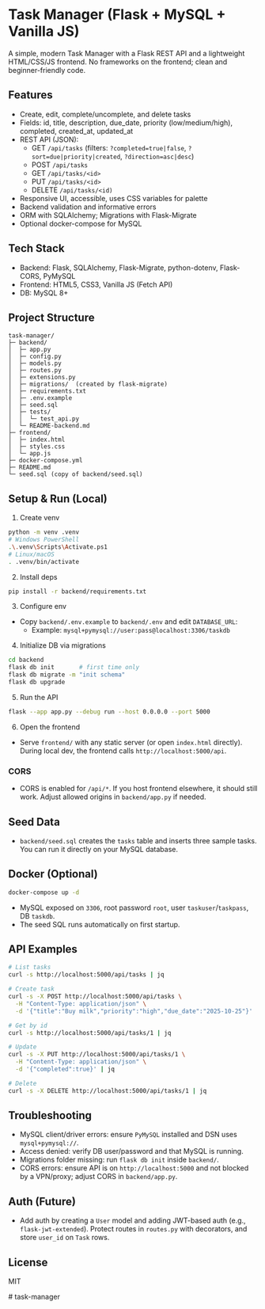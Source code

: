 # Task Manager (Flask + MySQL + Vanilla JS)

A simple, modern Task Manager with a Flask REST API and a lightweight HTML/CSS/JS frontend. No frameworks on the frontend; clean and beginner-friendly code.

## Features
- Create, edit, complete/uncomplete, and delete tasks
- Fields: id, title, description, due_date, priority (low/medium/high), completed, created_at, updated_at
- REST API (JSON):
  - GET `/api/tasks` (filters: `?completed=true|false`, `?sort=due|priority|created`, `?direction=asc|desc`)
  - POST `/api/tasks`
  - GET `/api/tasks/<id>`
  - PUT `/api/tasks/<id>`
  - DELETE `/api/tasks/<id)`
- Responsive UI, accessible, uses CSS variables for palette
- Backend validation and informative errors
- ORM with SQLAlchemy; Migrations with Flask-Migrate
- Optional docker-compose for MySQL

## Tech Stack
- Backend: Flask, SQLAlchemy, Flask-Migrate, python-dotenv, Flask-CORS, PyMySQL
- Frontend: HTML5, CSS3, Vanilla JS (Fetch API)
- DB: MySQL 8+

## Project Structure
```
task-manager/
├─ backend/
│  ├─ app.py
│  ├─ config.py
│  ├─ models.py
│  ├─ routes.py
│  ├─ extensions.py
│  ├─ migrations/  (created by flask-migrate)
│  ├─ requirements.txt
│  ├─ .env.example
│  ├─ seed.sql
│  ├─ tests/
│  │  └─ test_api.py
│  └─ README-backend.md
├─ frontend/
│  ├─ index.html
│  ├─ styles.css
│  └─ app.js
├─ docker-compose.yml
├─ README.md
└─ seed.sql (copy of backend/seed.sql)
```

## Setup & Run (Local)
1. Create venv
```bash
python -m venv .venv
# Windows PowerShell
.\.venv\Scripts\Activate.ps1
# Linux/macOS
. .venv/bin/activate
```
2. Install deps
```bash
pip install -r backend/requirements.txt
```
3. Configure env
- Copy `backend/.env.example` to `backend/.env` and edit `DATABASE_URL`:
  - Example: `mysql+pymysql://user:pass@localhost:3306/taskdb`

4. Initialize DB via migrations
```bash
cd backend
flask db init       # first time only
flask db migrate -m "init schema"
flask db upgrade
```

5. Run the API
```bash
flask --app app.py --debug run --host 0.0.0.0 --port 5000
```

6. Open the frontend
- Serve `frontend/` with any static server (or open `index.html` directly). During local dev, the frontend calls `http://localhost:5000/api`.

### CORS
- CORS is enabled for `/api/*`. If you host frontend elsewhere, it should still work. Adjust allowed origins in `backend/app.py` if needed.

## Seed Data
- `backend/seed.sql` creates the `tasks` table and inserts three sample tasks. You can run it directly on your MySQL database.

## Docker (Optional)
```bash
docker-compose up -d
```
- MySQL exposed on `3306`, root password `root`, user `taskuser`/`taskpass`, DB `taskdb`.
- The seed SQL runs automatically on first startup.

## API Examples
```bash
# List tasks
curl -s http://localhost:5000/api/tasks | jq

# Create task
curl -s -X POST http://localhost:5000/api/tasks \
  -H "Content-Type: application/json" \
  -d '{"title":"Buy milk","priority":"high","due_date":"2025-10-25"}' | jq

# Get by id
curl -s http://localhost:5000/api/tasks/1 | jq

# Update
curl -s -X PUT http://localhost:5000/api/tasks/1 \
  -H "Content-Type: application/json" \
  -d '{"completed":true}' | jq

# Delete
curl -s -X DELETE http://localhost:5000/api/tasks/1 | jq
```

## Troubleshooting
- MySQL client/driver errors: ensure `PyMySQL` installed and DSN uses `mysql+pymysql://`.
- Access denied: verify DB user/password and that MySQL is running.
- Migrations folder missing: run `flask db init` inside `backend/`.
- CORS errors: ensure API is on `http://localhost:5000` and not blocked by a VPN/proxy; adjust CORS in `backend/app.py`.

## Auth (Future)
- Add auth by creating a `User` model and adding JWT-based auth (e.g., `flask-jwt-extended`). Protect routes in `routes.py` with decorators, and store `user_id` on `Task` rows.

## License
MIT




#   t a s k - m a n a g e r 
 
 
